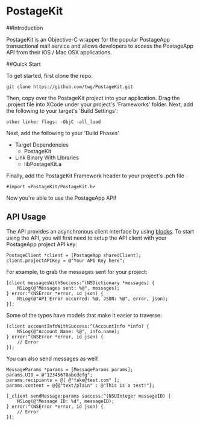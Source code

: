 PostageKit
==========

##Introduction

PostageKit is an Objective-C wrapper for the popular PostageApp transactional mail service and allows developers to access the PostageApp API from their iOS / Mac OSX applications.


##Quick Start

To get started, first clone the repo:

	git clone https://github.com/twg/PostageKit.git
	
Then, copy over the PostageKit project into your application. Drag the .project file into XCode under your project's 'Frameworks' folder. Next, add the following to your target's 'Build Settings':

	other linker flags: -ObjC -all_load
	
Next, add the following to your 'Build Phases'

* Target Dependencies
	* PostageKit
* Link Binary With Libraries
	* libPostageKit.a
		
		
Finally, add the PostageKit Framework header to your project's .pch file

	#import <PostageKit/PostageKit.h>
	
Now you're able to use the PostageApp API!

## API Usage

The API provides an asynchronous client interface by using [blocks](http://developer.apple.com/library/ios/#documentation/cocoa/Conceptual/Blocks/Articles/00_Introduction.html). To start using the API, you will first need to setup the API client with your PostageApp project API key:

	PostageClient *client = [PostageApp sharedClient];
	client.projectAPIKey = @"Your API Key here";

For example, to grab the messages sent for your project:
	
	[client messagesWithSuccess:^(NSDictionary *messages) {
		NSLog(@"Messages sent: %@", messages);
	} error:^(NSError *error, id json) {
		NSLog(@"API Error occurred: %@, JSON: %@", error, json);
	}];
	
Some of the types have models that make it easier to traverse:
	
	[client accountInfoWithSuccess:^(AccountInfo *info) {
		NSLog(@"Account Name: %@", info.name);
	} error:^(NSError *error, id json) {
		// Error
	}];

You can also send messages as well!

	MessageParams *params = [MessageParams params];
    params.UID = @"12345678abcdefg";
    params.recipients = @[ @"fake@test.com" ];
    params.content = @{@"text/plain" : @"This is a test!"};
    
    [_client sendMessage:params success:^(NSUInteger messageID) {
        NSLog(@"Message ID: %d", messageID);
    } error:^(NSError *error, id json) {
		// Error
    }];

